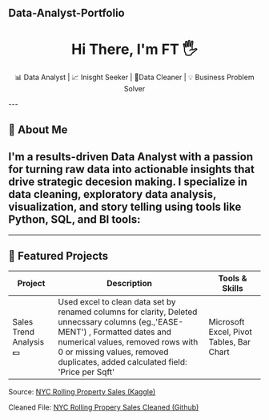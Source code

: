 ## Data-Analyst-Portfolio
<h1 align="center" > Hi There, I'm FT 🖐</h1>
<p align="center">
📊 Data Analyst | 📈 Inisght Seeker | 🧹Data Cleaner | 💡 Business Problem Solver 
</p>
---

## 🪪 About Me
I'm a results-driven **Data Analyst** with a passion for turning raw data into actionable insights that drive strategic decesion making. I specialize in **data cleaning, exploratory data analysis, visualization, and story telling** using tools like Python, SQL, and BI tools: 
---

---
## 🚀 Featured Projects 
| Project | Description | Tools & Skills |
|---------|-------------|----------------|
|  Sales Trend Analysis 💵 |  Used excel to clean data set by renamed columns for clarity, Deleted unnecssary columns (eg.,'EASE-MENT') , Formatted dates and numerical values, removed rows with 0 or missing values, removed duplicates, added calculated field: 'Price per Sqft' |  Microsoft Excel, Pivot Tables, Bar Chart |

Source: [NYC Rolling Property Sales (Kaggle)](https://www.kaggle.com/datasets/new-york-city/nyc-property-sales)

Cleaned File: [NYC Rolling Propery Sales Cleaned (Github)](https://github.com/EFFTEE1011/data-analyst-portfolio/blob/main/nyc-rolling-sales-cleaned.xlsx)



